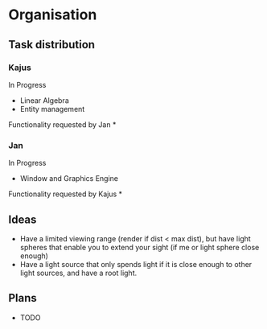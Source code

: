 # Organisation


## Task distribution
### Kajus
In Progress
* Linear Algebra
* Entity management

Functionality requested by Jan
*

### Jan
In Progress
* Window and Graphics Engine

Functionality requested by Kajus
*

## Ideas
* Have a limited viewing range (render if dist < max dist), but have light spheres that enable you to extend your sight (if me or light sphere close enough)
* Have a light source that only spends light if it is close enough to other light sources, and have a root light.

## Plans
* TODO
